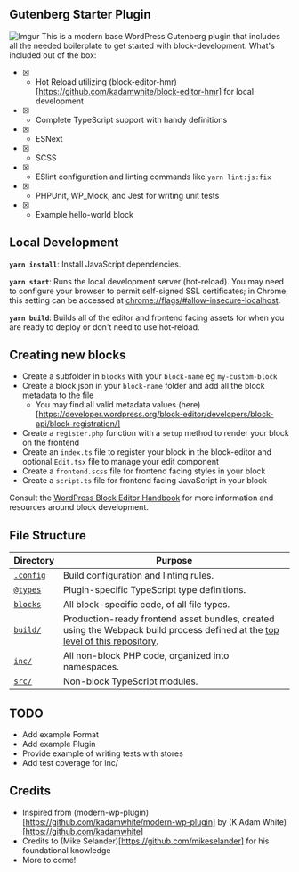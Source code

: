 

## Gutenberg Starter Plugin
![Imgur](https://i.imgur.com/CGbvd7M.jpeg)
 This is a modern base WordPress Gutenberg plugin that includes all the needed boilerplate to get
 started with block-development. What's included out of the box:

  - [x] - Hot Reload utilizing (block-editor-hmr)[https://github.com/kadamwhite/block-editor-hmr] for local development
  - [x] - Complete TypeScript support with handy definitions
  - [x] - ESNext
  - [x] - SCSS
  - [x] - ESlint configuration and linting commands like `yarn lint:js:fix`
  - [x] - PHPUnit, WP_Mock, and Jest for writing unit tests
  - [x] - Example hello-world block

## Local Development

**`yarn install`**: Install JavaScript dependencies.

**`yarn start`**: Runs the local development server (hot-reload). You may need to configure your browser to permit self-signed SSL certificates; in Chrome, this setting can be accessed at [chrome://flags/#allow-insecure-localhost](chrome://flags/#allow-insecure-localhost).

**`yarn build`**: Builds all of the editor and frontend facing assets for when you are ready to deploy
or don't need to use hot-reload.

## Creating new blocks

* Create a subfolder in `blocks` with your `block-name` eg `my-custom-block`
* Create a block.json in your `block-name` folder and add all the block metadata to the file
  * You may find all valid metadata values (here)[https://developer.wordpress.org/block-editor/developers/block-api/block-registration/]
* Create a `register.php` function with a `setup` method to render your block on the frontend
* Create an `index.ts` file to register your block in the block-editor and optional `Edit.tsx` file to manage your edit component
* Create a `frontend.scss` file for frontend facing styles in your block
* Create a `script.ts` file for frontend facing JavaScript in your block

Consult the [WordPress Block Editor Handbook](https://developer.wordpress.org/block-editor/) for more information and resources around block development.

## File Structure

 Directory             | Purpose
---------------------- | --------
[`.config`](./.config) | Build configuration and linting rules.
[`@types`](./@types)   | Plugin-specific TypeScript type definitions.
[`blocks`](./blocks)   | All block-specific code, of all file types.
[`build/`](./build)    | Production-ready frontend asset bundles, created using the Webpack build process defined at the [top level of this repository](../../.config).
[`inc/`](./inc)        | All non-block PHP code, organized into namespaces.
[`src/`](./src)        | Non-block TypeScript modules.

## TODO
 * Add example Format
 * Add example Plugin
 * Provide example of writing tests with stores
 * Add test coverage for inc/

## Credits
  * Inspired from (modern-wp-plugin)[https://github.com/kadamwhite/modern-wp-plugin] by (K Adam White)[https://github.com/kadamwhite]
  * Credits to (Mike Selander)[https://github.com/mikeselander] for his foundational knowledge
  * More to come!
